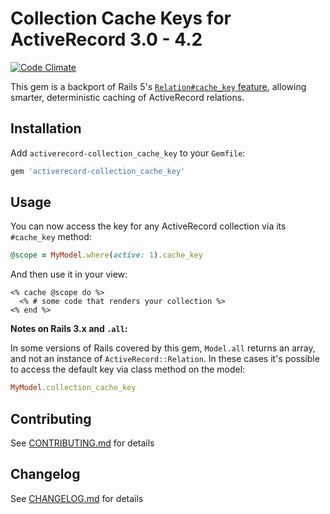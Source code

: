 # Collection Cache Keys for ActiveRecord 3.0 - 4.2

[![Code Climate](https://codeclimate.com/repos/56f050f5493ebb008500b6a9/badges/bd915cce171c63066ca3/gpa.svg)](https://codeclimate.com/repos/56f050f5493ebb008500b6a9/feed)

This gem is a backport of Rails 5's [`Relation#cache_key` feature](https://github.com/rails/rails/pull/20884),
allowing smarter, deterministic caching of ActiveRecord relations.

## Installation

Add `activerecord-collection_cache_key` to your `Gemfile`:

```ruby
gem 'activerecord-collection_cache_key'
```

## Usage

You can now access the key for any ActiveRecord collection via its `#cache_key` method:

```ruby
@scope = MyModel.where(active: 1).cache_key
```

And then use it in your view:

```erb
<% cache @scope do %>
  <% # some code that renders your collection %>
<% end %>
```

**Notes on Rails 3.x and `.all`:**

In some versions of Rails covered by this gem, `Model.all` returns an array, and not an instance
of `ActiveRecord::Relation`. In these cases it's possible to access the default key via class method on the model:

```ruby
MyModel.collection_cache_key
```

## Contributing

See [CONTRIBUTING.md](CONTRIBUTING.md) for details

## Changelog

See [CHANGELOG.md](CHANGELOG.md) for details
